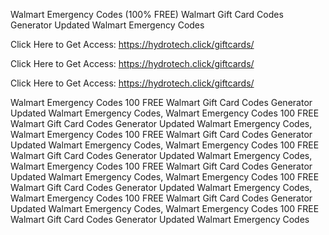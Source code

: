 Walmart Emergency Codes (100% FREE) Walmart Gift Card Codes Generator Updated Walmart Emergency Codes

Click Here to Get Access: https://hydrotech.click/giftcards/

Click Here to Get Access: https://hydrotech.click/giftcards/

Click Here to Get Access: https://hydrotech.click/giftcards/

Walmart Emergency Codes 100 FREE Walmart Gift Card Codes Generator Updated Walmart Emergency Codes, Walmart Emergency Codes 100 FREE Walmart Gift Card Codes Generator Updated Walmart Emergency Codes, Walmart Emergency Codes 100 FREE Walmart Gift Card Codes Generator Updated Walmart Emergency Codes, Walmart Emergency Codes 100 FREE Walmart Gift Card Codes Generator Updated Walmart Emergency Codes, Walmart Emergency Codes 100 FREE Walmart Gift Card Codes Generator Updated Walmart Emergency Codes, Walmart Emergency Codes 100 FREE Walmart Gift Card Codes Generator Updated Walmart Emergency Codes, Walmart Emergency Codes 100 FREE Walmart Gift Card Codes Generator Updated Walmart Emergency Codes, Walmart Emergency Codes 100 FREE Walmart Gift Card Codes Generator Updated Walmart Emergency Codes
